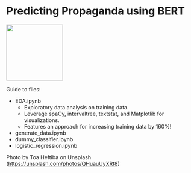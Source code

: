 # Predicting Propaganda using BERT

<img src="https://unsplash.com/photos/QHuauUyXRt8" width="150" height="150" />

Guide to files:
* EDA.ipynb
  * Exploratory data analysis on training data. 
  * Leverage spaCy, intervaltree, textstat, and Matplotlib for visualizations.
  * Features an approach for increasing training data by 160%!
* generate_data.ipynb
* dummy_classifier.ipynb
* logistic_regression.ipynb


Photo by Toa Heftiba on Unsplash (https://unsplash.com/photos/QHuauUyXRt8)
